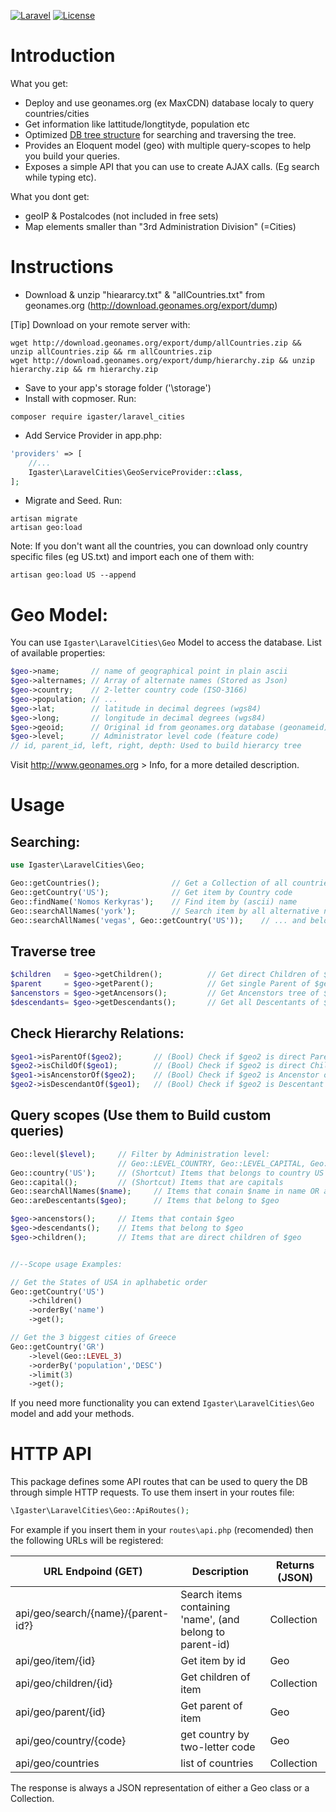 [![Laravel](https://img.shields.io/badge/Laravel-5.x-orange.svg)](http://laravel.com)
[![License](http://img.shields.io/badge/license-MIT-brightgreen.svg)](https://tldrlegal.com/license/mit-license)

# Introduction

What you get:
- Deploy and use geonames.org (ex MaxCDN) database localy to query countries/cities
- Get information like lattitude/longtityde, population etc 
- Optimized [DB tree structure](https://en.wikipedia.org/wiki/Nested_set_model) for searching and traversing the tree.
- Provides an Eloquent model (geo) with multiple query-scopes to help you build your queries.
- Exposes a simple API that you can use to create AJAX calls. (Eg search while typing etc).

What you dont get:
- geoIP & Postalcodes (not included in free sets)
- Map elements smaller than "3rd Administration Division" (=Cities)

# Instructions
	
- Download & unzip "hieararcy.txt" & "allCountries.txt" from geonames.org (http://download.geonames.org/export/dump)

[Tip] Download on your remote server with:
```
wget http://download.geonames.org/export/dump/allCountries.zip && unzip allCountries.zip && rm allCountries.zip
wget http://download.geonames.org/export/dump/hierarchy.zip && unzip hierarchy.zip && rm hierarchy.zip
```

- Save to your app's storage folder ('\storage')
- Install with copmoser. Run:

```
composer require igaster/laravel_cities
```

- Add Service Provider in app.php:

```php
'providers' => [
    //...
    Igaster\LaravelCities\GeoServiceProvider::class,
];
```

- Migrate and Seed. Run:

```
artisan migrate
artisan geo:load
```

Note: If you don't want all the countries, you can download only country specific files (eg US.txt) and import each one of them with:

```
artisan geo:load US --append
```

# Geo Model:

You can use `Igaster\LaravelCities\Geo` Model to access the database. List of available properties:

```php
$geo->name;       // name of geographical point in plain ascii
$geo->alternames; // Array of alternate names (Stored as Json)
$geo->country;    // 2-letter country code (ISO-3166)
$geo->population; // ...
$geo->lat;        // latitude in decimal degrees (wgs84)
$geo->long;       // longitude in decimal degrees (wgs84)
$geo->geoid;      // Original id from geonames.org database (geonameid)
$geo->level;      // Administrator level code (feature code)
// id, parent_id, left, right, depth: Used to build hierarcy tree
```

Visit http://www.geonames.org > Info, for a more detailed description.

# Usage

## Searching:
```php
use Igaster\LaravelCities\Geo;

Geo::getCountries();                // Get a Collection of all countries
Geo::getCountry('US');				// Get item by Country code
Geo::findName('Nomos Kerkyras');	// Find item by (ascii) name
Geo::searchAllNames('york');		// Search item by all alternative names. Case insensitive 
Geo::searchAllNames('vegas', Geo::getCountry('US'));	// ... and belongs to an item
```

## Traverse tree
```php
$children 	= $geo->getChildren();			// Get direct Children of $geo (Collection)
$parent 	= $geo->getParent();			// Get single Parent of $geo (Geo)
$ancenstors = $geo->getAncensors();			// Get Ancenstors tree of $geo from top->bottom (Collection)
$descendants= $geo->getDescendants();		// Get all Descentants of $geo alphabetic (Collection)
```


## Check Hierarchy Relations:
```php
$geo1->isParentOf($geo2);		// (Bool) Check if $geo2 is direct Parent of $geo1
$geo2->isChildOf($geo1);		// (Bool) Check if $geo2 is direct Child of $geo1
$geo1->isAncenstorOf($geo2);	// (Bool) Check if $geo2 is Ancenstor of $geo1
$geo2->isDescendantOf($geo1);	// (Bool) Check if $geo2 is Descentant of $geo1
```

## Query scopes (Use them to Build custom queries)
```php
Geo::level($level);		// Filter by Administration level: 
                        // Geo::LEVEL_COUNTRY, Geo::LEVEL_CAPITAL, Geo::LEVEL_1, Geo::LEVEL_2, Geo::LEVEL_3
Geo::country('US');		// (Shortcut) Items that belongs to country US 
Geo::capital();			// (Shortcut) Items that are capitals
Geo::searchAllNames($name); 	// Items that conain $name in name OR alternames (Case InSensitive)
Geo::areDescentants($geo); 		// Items that belong to $geo

$geo->ancenstors();		// Items that contain $geo
$geo->descendants();	// Items that belong to $geo
$geo->children();		// Items that are direct children of $geo


//--Scope usage Examples:

// Get the States of USA in aplhabetic order
Geo::getCountry('US')
	->children()
	->orderBy('name')
	->get();

// Get the 3 biggest cities of Greece
Geo::getCountry('GR')
	->level(Geo::LEVEL_3)
	->orderBy('population','DESC')
	->limit(3)
	->get();
```

If you need more functionality you can extend `Igaster\LaravelCities\Geo` model and add your methods.

# HTTP API

This package defines some API routes that can be used to query the DB through simple HTTP requests. To use them insert in your routes file:

```php
\Igaster\LaravelCities\Geo::ApiRoutes();
```

For example if you insert them in your `routes\api.php` (recomended) then the following URLs will be registered:


| URL Endpoind (GET)                | Description                                               | Returns (JSON) |
|-----------------------------------|-----------------------------------------------------------|----------------|
|api/geo/search/{name}/{parent-id?} | Search items containing 'name', (and belong to parent-id) | Collection     |
|api/geo/item/{id}                  | Get item by id                                            | Geo            |
|api/geo/children/{id}              | Get children of item                                      | Collection     |
|api/geo/parent/{id}                | Get parent of item                                        | Geo            |
|api/geo/country/{code}             | get country by two-letter code                            | Geo            |
|api/geo/countries                  | list of countries                                         | Collection     |

The response is always a JSON representation of either a Geo class or a Collection.
